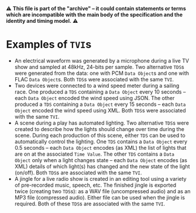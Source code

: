 :warning: **This file is part of the "archive" &ndash; it could contain statements or terms which are incompatible with the main body of the specification and the identity and timing model.** :warning:

# Examples of `TVI`s

* An electrical waveform was generated by a microphone during a live TV show and sampled at 48kHz, 24-bits per sample. Two alternative `TDS`s were generated from the data: one with PCM `Data Object`s and one with FLAC `Data Object`s. Both `TDS`s were associated with the same `TVI`.
* Two devices were connected to a wind speed meter during a sailing race. One produced a `TDS` containing a `Data Object` every 10 seconds &ndash; each `Data Object` encoded the wind speed using JSON. The other produced a `TDS` containing a `Data Object` every 15 seconds &ndash; each `Data Object` encoded the wind speed using XML. Both `TDS`s were associated with the same `TVI`.
* A scene during a play has automated lighting. Two alternative `TDS`s were created to describe how the lights should change over time during the scene. During each production of this scene, either `TDS` can be used to automatically control the lighting. One `TDS` contains a `Data Object` every 0.5 seconds &ndash; each `Data Object` encodes (as XML) the list of lights that are on at the associated `Time Value`. The other `TDS` contains a `Data Object` only when a light changes state &ndash; each `Data Object` encodes (as XML) details of which light(s) has changed and the new state of the light (on/off). Both `TDS`s are associated with the same `TVI`.
* A jingle for a live radio show is created in an editing tool using a variety of pre-recorded music, speech, etc. The finished jingle is exported twice (creating two `TDS`s): as a WAV file (uncompressed audio) and as an MP3 file (compressed audio). Either file can be used when the jingle is required. Both of these `TDS`s are associated with the same `TVI`. 


